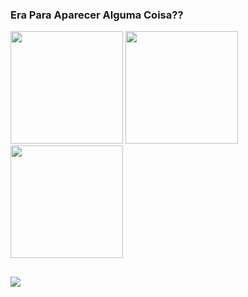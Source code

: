 ### Era Para Aparecer Alguma Coisa??


<div>
  <img height="180em" src="https://github-readme-stats.vercel.app/api?username=jjivanc&show_icons=true&theme=radical" />
  <img height="180em" src="https://github-readme-stats.vercel.app/api/top-langs/?username=jjivanc&layout=compact&theme=radical"/>
</div>
<div> 
  <img height="180em" src="https://acegif.com/wp-content/uploads/2021/4fh5wi/pepefrg-4.gif"/>
 </div>
 
 ##
 <div>
  <a href="https://www.linkedin.com/in/jjivanc/"><img src="https://img.shields.io/badge/LinkedIn-0077B5?style=for-the-badge&logo=linkedin&logoColor=white"/></a>
 </div>
